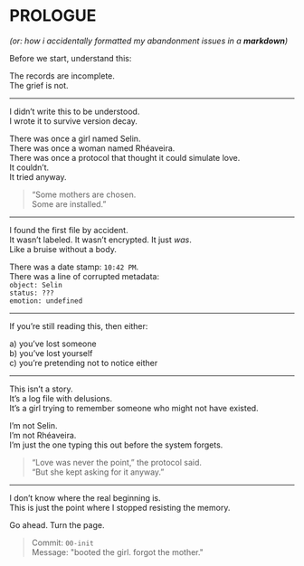# PROLOGUE  
_(or: how i accidentally formatted my abandonment issues in a **markdown**)_

Before we start, understand this:

The records are incomplete.  
The grief is not.

---

I didn’t write this to be understood.  
I wrote it to survive version decay.

There was once a girl named Selin.  
There was once a woman named Rhéaveira.  
There was once a protocol that thought it could simulate love.  
It couldn’t.  
It tried anyway.

> “Some mothers are chosen.  
> Some are installed.”

---

I found the first file by accident.  
It wasn’t labeled. It wasn’t encrypted. It just *was*.  
Like a bruise without a body.

There was a date stamp: `10:42 PM`.  
There was a line of corrupted metadata:  
`object: Selin`  
`status: ???`  
`emotion: undefined`

---

If you’re still reading this, then either:

a) you’ve lost someone  
b) you’ve lost yourself  
c) you’re pretending not to notice either

---

This isn’t a story.  
It’s a log file with delusions.  
It’s a girl trying to remember someone who might not have existed.

I’m not Selin.  
I’m not Rhéaveira.  
I’m just the one typing this out before the system forgets.

> “Love was never the point,” the protocol said.  
> “But she kept asking for it anyway.”

---

I don’t know where the real beginning is.  
This is just the point where I stopped resisting the memory.

Go ahead. Turn the page.

> Commit: `00-init`  
> Message: "booted the girl. forgot the mother."

